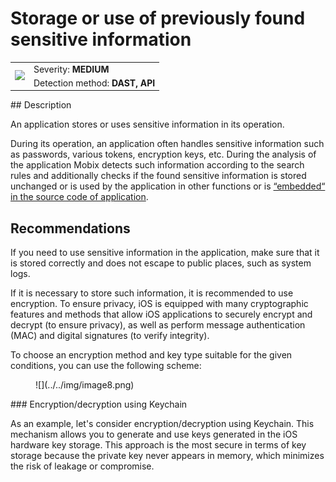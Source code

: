 # Storage or use of previously found sensitive information

<table class='noborder'>
    <colgroup>
      <col/>
      <col/>
    </colgroup>
    <tbody>
      <tr>
        <td rowspan="2"><img src="../../../img/defekt_srednij.png"/></td>
        <td>Severity:<strong> MEDIUM</strong></td>
      </tr>
      <tr>
        <td>Detection method:<strong> DAST, API</strong></td>
      </tr>
    </tbody>
</table>
## Description

An application stores or uses sensitive information in its operation.

During its operation, an application often handles sensitive information such as passwords, various tokens, encryption keys, etc. During the analysis of the application Mobix detects such information according to the search rules and additionally checks if the found sensitive information is stored unchanged or is used by the application in other functions or is [“embedded“ in the source code of application](./storing_sensitive_information_in_the_application_source_code_ios.md).

## Recommendations

If you need to use sensitive information in the application, make sure that it is stored correctly and does not escape to public places, such as system logs.

If it is necessary to store such information, it is recommended to use encryption. To ensure privacy, iOS is equipped with many cryptographic features and methods that allow iOS applications to securely encrypt and decrypt (to ensure privacy), as well as perform message authentication (MAC) and digital signatures (to verify integrity).

To choose an encryption method and key type suitable for the given conditions, you can use the following scheme:

<figure markdown>
![](../../img/image8.png)
</figure>
### Encryption/decryption using Keychain

As an example, let's consider encryption/decryption using Keychain. This mechanism allows you to generate and use keys generated in the iOS hardware key storage. This approach is the most secure in terms of key storage because the private key never appears in memory, which minimizes the risk of leakage or compromise.